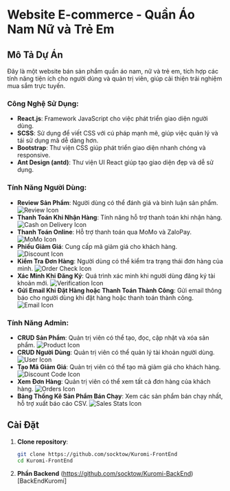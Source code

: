 # Website E-commerce - Quần Áo Nam Nữ và Trẻ Em

## Mô Tả Dự Án

Đây là một website bán sản phẩm quần áo nam, nữ và trẻ em, tích hợp các tính năng tiện ích cho người dùng và quản trị viên, giúp cải thiện trải nghiệm mua sắm trực tuyến.

### Công Nghệ Sử Dụng:
- **React.js**: Framework JavaScript cho việc phát triển giao diện người dùng.
- **SCSS**: Sử dụng để viết CSS với cú pháp mạnh mẽ, giúp việc quản lý và tái sử dụng mã dễ dàng hơn.
- **Bootstrap**: Thư viện CSS giúp phát triển giao diện nhanh chóng và responsive.
- **Ant Design (antd)**: Thư viện UI React giúp tạo giao diện đẹp và dễ sử dụng.

### Tính Năng Người Dùng:
- **Review Sản Phẩm**: Người dùng có thể đánh giá và bình luận sản phẩm. ![Review Icon](https://path-to-your-image/review-icon.png)
- **Thanh Toán Khi Nhận Hàng**: Tính năng hỗ trợ thanh toán khi nhận hàng. ![Cash on Delivery Icon](https://path-to-your-image/cash-on-delivery-icon.png)
- **Thanh Toán Online**: Hỗ trợ thanh toán qua MoMo và ZaloPay. ![MoMo Icon](https://path-to-your-image/momo-icon.png)
- **Phiếu Giảm Giá**: Cung cấp mã giảm giá cho khách hàng. ![Discount Icon](https://path-to-your-image/discount-icon.png)
- **Kiểm Tra Đơn Hàng**: Người dùng có thể kiểm tra trạng thái đơn hàng của mình. ![Order Check Icon](https://path-to-your-image/order-check-icon.png)
- **Xác Minh Khi Đăng Ký**: Quá trình xác minh khi người dùng đăng ký tài khoản mới. ![Verification Icon](https://path-to-your-image/verification-icon.png)
- **Gửi Email Khi Đặt Hàng hoặc Thanh Toán Thành Công**: Gửi email thông báo cho người dùng khi đặt hàng hoặc thanh toán thành công. ![Email Icon](https://path-to-your-image/email-icon.png)

### Tính Năng Admin:
- **CRUD Sản Phẩm**: Quản trị viên có thể tạo, đọc, cập nhật và xóa sản phẩm. ![Product Icon](https://path-to-your-image/product-icon.png)
- **CRUD Người Dùng**: Quản trị viên có thể quản lý tài khoản người dùng. ![User Icon](https://path-to-your-image/user-icon.png)
- **Tạo Mã Giảm Giá**: Quản trị viên có thể tạo mã giảm giá cho khách hàng. ![Discount Code Icon](https://path-to-your-image/discount-code-icon.png)
- **Xem Đơn Hàng**: Quản trị viên có thể xem tất cả đơn hàng của khách hàng. ![Orders Icon](https://path-to-your-image/orders-icon.png)
- **Bảng Thống Kê Sản Phẩm Bán Chạy**: Xem các sản phẩm bán chạy nhất, hỗ trợ xuất báo cáo CSV. ![Sales Stats Icon](https://path-to-your-image/sales-stats-icon.png)

## Cài Đặt

1. **Clone repository**:
   ```bash
   git clone https://github.com/socktow/Kuromi-FrontEnd
   cd Kuromi-FrontEnd
2. **Phần Backend**
   (https://github.com/socktow/Kuromi-BackEnd) [BackEndKuromi]
